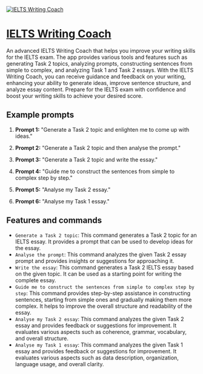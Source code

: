[![IELTS Writing Coach](https://files.oaiusercontent.com/file-eqpc0FHQHeyZAQVW44YEiNsh?se=2123-10-17T09%3A15%3A57Z&sp=r&sv=2021-08-06&sr=b&rscc=max-age%3D31536000%2C%20immutable&rscd=attachment%3B%20filename%3Dfd8687ca-84cb-4ab1-9e66-096cf57155e5.png&sig=/BwyktLIeSviMsy5hl3V9FJXYetfKd0ZO6q/Vhejalo%3D)](https://chat.openai.com/g/g-TzN6ReSVA-ielts-writing-coach)

# [IELTS Writing Coach](https://chat.openai.com/g/g-TzN6ReSVA-ielts-writing-coach)

An advanced IELTS Writing Coach that helps you improve your writing skills for the IELTS exam. The app provides various tools and features such as generating Task 2 topics, analyzing prompts, constructing sentences from simple to complex, and analyzing Task 1 and Task 2 essays. With the IELTS Writing Coach, you can receive guidance and feedback on your writing, enhancing your ability to generate ideas, improve sentence structure, and analyze essay content. Prepare for the IELTS exam with confidence and boost your writing skills to achieve your desired score.

## Example prompts

1. **Prompt 1:** "Generate a Task 2 topic and enlighten me to come up with ideas."

2. **Prompt 2:** "Generate a Task 2 topic and then analyse the prompt."

3. **Prompt 3:** "Generate a Task 2 topic and write the essay."

4. **Prompt 4:** "Guide me to construct the sentences from simple to complex step by step."

5. **Prompt 5:** "Analyse my Task 2 essay."

6. **Prompt 6:** "Analyse my Task 1 essay."

## Features and commands

- `Generate a Task 2 topic`: This command generates a Task 2 topic for an IELTS essay. It provides a prompt that can be used to develop ideas for the essay.
- `Analyse the prompt`: This command analyzes the given Task 2 essay prompt and provides insights or suggestions for approaching it.
- `Write the essay`: This command generates a Task 2 IELTS essay based on the given topic. It can be used as a starting point for writing the complete essay.
- `Guide me to construct the sentences from simple to complex step by step`: This command provides step-by-step assistance in constructing sentences, starting from simple ones and gradually making them more complex. It helps to improve the overall structure and readability of the essay.
- `Analyse my Task 2 essay`: This command analyzes the given Task 2 essay and provides feedback or suggestions for improvement. It evaluates various aspects such as coherence, grammar, vocabulary, and overall structure.
- `Analyse my Task 1 essay`: This command analyzes the given Task 1 essay and provides feedback or suggestions for improvement. It evaluates various aspects such as data description, organization, language usage, and overall clarity.